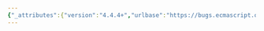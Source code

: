 ```yaml
---
{"_attributes":{"version":"4.4.4+","urlbase":"https://bugs.ecmascript.org/","maintainer":"dherman@mozilla.com"},"bug":{"bug_id":3382,"creation_ts":"2014-11-13 08:55:00 -0800","short_desc":"B.3.3  Block-Level Function Declarations: Typo \"does not contains\"","delta_ts":"2014-12-07 14:34:58 -0800","product":"Draft for 6th Edition","component":"editorial issue","version":"Rev 28: October 14, 2014 Draft","rep_platform":"All","op_sys":"All","bug_status":"RESOLVED","resolution":"FIXED","priority":"Normal","bug_severity":"normal","everconfirmed":true,"reporter":{"uid":"andrebargull","name":"André Bargull"},"assigned_to":{"uid":"allen","name":"Allen Wirfs-Brock"},"long_desc":[{"commentid":10631,"comment_count":0,"who":{"uid":"andrebargull","name":"André Bargull"},"bug_when":"2014-11-13 08:55:26 -0800","thetext":"B.3.3  Block-Level Function Declarations Web Legacy Compatibility Semantics \n\n- step 2.a.ii: \"does not contains\" -> \"does not contain\""},{"commentid":10732,"comment_count":1,"who":{"uid":"allen","name":"Allen Wirfs-Brock"},"bug_when":"2014-12-04 15:15:41 -0800","thetext":"fixed in rev29 editor's draft"},{"commentid":10830,"comment_count":2,"who":{"uid":"allen","name":"Allen Wirfs-Brock"},"bug_when":"2014-12-07 14:34:58 -0800","thetext":"fixed in rev29"}]}}
---
```

